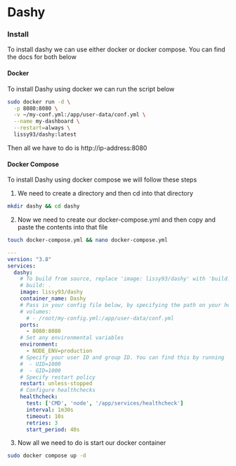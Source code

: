# Dashy

### Install

To install dashy we can use either docker or docker compose. You can find the docs for both below

#### Docker

To install Dashy using docker we can run the script below
```bash
sudo docker run -d \
  -p 8080:8080 \
  -v ~/my-conf.yml:/app/user-data/conf.yml \
  --name my-dashboard \
  --restart=always \
  lissy93/dashy:latest
```
Then all we have to do is http://ip-address:8080

#### Docker Compose

To install Dashy using docker compose we will follow these steps

1. We need to create a directory and then cd into that directory
```bash
mkdir dashy && cd dashy
```

2. Now we need to create our docker-compose.yml and then copy and paste the contents into that file
```bash
touch docker-compose.yml && nano docker-compose.yml
```

```yml
---
version: "3.8"
services:
  dashy:
    # To build from source, replace 'image: lissy93/dashy' with 'build: .'
    # build: .
    image: lissy93/dashy
    container_name: Dashy
    # Pass in your config file below, by specifying the path on your host machine
    # volumes:
      # - /root/my-config.yml:/app/user-data/conf.yml
    ports:
      - 8080:8080
    # Set any environmental variables
    environment:
      - NODE_ENV=production
    # Specify your user ID and group ID. You can find this by running `id -u` and `id -g`
    #  - UID=1000
    #  - GID=1000
    # Specify restart policy
    restart: unless-stopped
    # Configure healthchecks
    healthcheck:
      test: ['CMD', 'node', '/app/services/healthcheck']
      interval: 1m30s
      timeout: 10s
      retries: 3
      start_period: 40s
```

3. Now all we need to do is start our docker container
```bash
sudo docker compose up -d
```